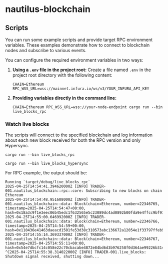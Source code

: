 # nautilus-blockchain

## Scripts
You can run some example scripts and provide target RPC environment variables. These examples demonstrate how to connect to blockchain nodes and subscribe to various events.

You can configure the required environment variables in two ways:

1. **Using a `.env` file in the project root:**
   Create a file named `.env` in the project root directory with the following content:

   ```
   CHAIN=Ethereum
   RPC_WSS_URL=wss://mainnet.infura.io/ws/v3/YOUR_INFURA_API_KEY
   ```

2. **Providing variables directly in the command line:**

   ```
   CHAIN=Ethereum RPC_WSS_URL=wss://your-node-endpoint cargo run --bin live_blocks_rpc
   ```

### Watch live blocks

The scripts will connect to the specified blockchain and log information about each new block received for both the RPC version and only Hypersync.

```
cargo run --bin live_blocks_rpc
```

```
cargo run --bin live_blocks_hypersync
```

For RPC example, the output should be:

```
Running `target/debug/live_blocks_rpc`
2025-04-25T14:54:41.394620000Z [INFO] TRADER-001.nautilus_blockchain::rpc::core: Subscribing to new blocks on chain Ethereum
2025-04-25T14:54:48.951608000Z [INFO] TRADER-001.nautilus_blockchain::data: Block(chain=Ethereum, number=22346765, timestamp=2025-04-25T14:54:47+00:00, hash=0x18a3c9f1e3eec06b45edc1f632565e5c23089dc4ad0892b00fda9e4ffcc9bf91)
2025-04-25T14:55:00.646992000Z [INFO] TRADER-001.nautilus_blockchain::data: Block(chain=Ethereum, number=22346766, timestamp=2025-04-25T14:54:59+00:00, hash=0x110436e41463daeacd1501fe53d38c310573abc136672a12054e1f33797ffeb9)
2025-04-25T14:55:14.369337000Z [INFO] TRADER-001.nautilus_blockchain::data: Block(chain=Ethereum, number=22346767, timestamp=2025-04-25T14:55:11+00:00, hash=0x54e7dbcfc14c058e22c70cbacabe4872e84bd6d3b976258f0d364ae99226b314)
^C2025-04-25T14:55:38.314022000Z [INFO] TRADER-001.live_blocks: Shutdown signal received, shutting down...

```
